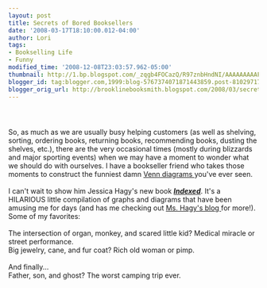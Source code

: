 ```yaml
---
layout: post
title: Secrets of Bored Booksellers
date: '2008-03-17T18:10:00.012-04:00'
author: Lori
tags:
- Bookselling Life
- Funny
modified_time: '2008-12-08T23:03:57.962-05:00'
thumbnail: http://1.bp.blogspot.com/_zqgb4FOCazQ/R97znbHndNI/AAAAAAAAAF4/sFHppZKS18E/s72-c/indexed.jpg
blogger_id: tag:blogger.com,1999:blog-5767374071871443859.post-8102971778120856290
blogger_orig_url: http://brooklinebooksmith.blogspot.com/2008/03/secrets-of-bored-booksellers.html
---
```


<a href="http://1.bp.blogspot.com/_zqgb4FOCazQ/R97znbHndNI/AAAAAAAAAF4/sFHppZKS18E/s1600-h/indexed.jpg"><img id="BLOGGER_PHOTO_ID_5178844480142800082" style="DISPLAY: block; MARGIN: 0px auto 10px; CURSOR: hand; TEXT-ALIGN: center" alt="" src="http://1.bp.blogspot.com/_zqgb4FOCazQ/R97znbHndNI/AAAAAAAAAF4/sFHppZKS18E/s200/indexed.jpg" border="0" /></a><br /><div><a href="http://4.bp.blogspot.com/_zqgb4FOCazQ/R97zBLHndMI/AAAAAAAAAFw/1Z-L6pajDsw/s1600-h/indexed.jpg"></a>So, as much as we are usually busy helping customers (as well as shelving, sorting, ordering books, returning books, recommending books, dusting the shelves, etc.), there are the very occasional times (mostly during blizzards and major sporting events) when we may have a moment to wonder what we should do with ourselves. I have a bookseller friend who takes those moments to construct the funniest damn <a href="http://en.wikipedia.org/wiki/Venn_diagram">Venn diagrams </a>you've ever seen.<br /><br />I can't wait to show him Jessica Hagy's new book <strong><em><a href="http://brookline.booksense.com/NASApp/store/Search?s=results&amp;initiate=yes&amp;fromauthor=yes&amp;author=6105681">Indexed</a></em></strong>. It's a HILARIOUS little compilation of graphs and diagrams that have been amusing me for days (and has me checking out <a href="http://indexed.blogspot.com/">Ms. Hagy's blog </a>for more!). Some of my favorites:<br /><br />The intersection of organ, monkey, and scared little kid? Medical miracle or street performance.<br />Big jewelry, cane, and fur coat? Rich old woman or pimp.<br /><br />And finally...<br />Father, son, and ghost? The worst camping trip ever.</div>
